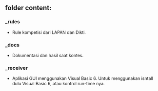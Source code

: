 ## folder content:

### _rules
* Rule kompetisi dari LAPAN dan Dikti.

### _docs
* Dokumentasi dan hasil saat kontes.

### _receiver
* Aplikasi GUI menggunakan Visual Basic 6. Untuk menggunakan isntall dulu Visual Basic 6, atau kontrol run-time nya.